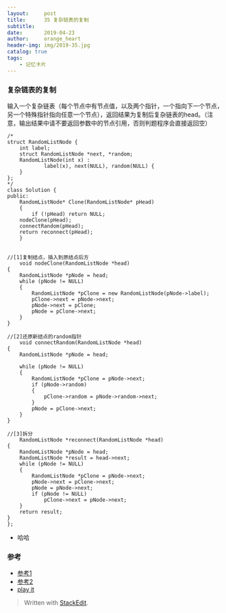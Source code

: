 ```yaml
---
layout:     post
title:      35 复杂链表的复制
subtitle:  
date:       2019-04-23
author:     orange_heart
header-img: img/2019-35.jpg
catalog: true
tags:
    - 记忆卡片
---
```


### 复杂链表的复制


输入一个复杂链表（每个节点中有节点值，以及两个指针，一个指向下一个节点，另一个特殊指针指向任意一个节点），返回结果为复制后复杂链表的head。（注意，输出结果中请不要返回参数中的节点引用，否则判题程序会直接返回空）

```objc
/*
struct RandomListNode {
    int label;
    struct RandomListNode *next, *random;
    RandomListNode(int x) :
            label(x), next(NULL), random(NULL) {
    }
};
*/
class Solution {
public:
    RandomListNode* Clone(RandomListNode* pHead)
    {
        if (!pHead) return NULL;
    nodeClone(pHead);
    connectRandom(pHead);
    return reconnect(pHead);
    }
     
     
//[1]复制结点，插入到原结点后方
    void nodeClone(RandomListNode *head)
{
    RandomListNode *pNode = head;
    while (pNode != NULL)
    {
        RandomListNode *pClone = new RandomListNode(pNode->label);
        pClone->next = pNode->next;
        pNode->next = pClone;
        pNode = pClone->next;
    }
}
 
//[2]还原新结点的random指针
    void connectRandom(RandomListNode *head)
{
    RandomListNode *pNode = head;
     
    while (pNode != NULL)
    {
        RandomListNode *pClone = pNode->next;
        if (pNode->random)
        {
            pClone->random = pNode->random->next;
        }
        pNode = pClone->next;
    }
}
 
//[3]拆分
    RandomListNode *reconnect(RandomListNode *head)
{
    RandomListNode *pNode = head;
    RandomListNode *result = head->next;
    while (pNode != NULL)
    {
        RandomListNode *pClone = pNode->next;
        pNode->next = pClone->next;
        pNode = pNode->next;
        if (pNode != NULL)
            pClone->next = pNode->next;
    }
    return result;
}
};
```

 - 哈哈

### 参考

- [参考1](https://github.com/zhedahht/CodingInterviewChinese2)
- [参考2](https://github.com/gatieme/CodingInterviews)
- [play it](https://www.nowcoder.com/practice/f836b2c43afc4b35ad6adc41ec941dba?tpId=13&tqId=11178&tPage=2&rp=1&ru=/ta/coding-interviews&qru=/ta/coding-interviews/question-ranking)


> Written with [StackEdit](https://stackedit.io/).

<head>
    <script src="https://cdn.mathjax.org/mathjax/latest/MathJax.js?config=TeX-AMS-MML_HTMLorMML" type="text/javascript"></script>
    <script type="text/x-mathjax-config">
        MathJax.Hub.Config({
            tex2jax: {
            skipTags: ['script', 'noscript', 'style', 'textarea', 'pre'],
            inlineMath: [['$','$']]
            }
        });
    </script>
</head>
<!--stackedit_data:
eyJoaXN0b3J5IjpbMTI2OTUzMjUwNSwtMTIyOTMyODIyOF19
-->
